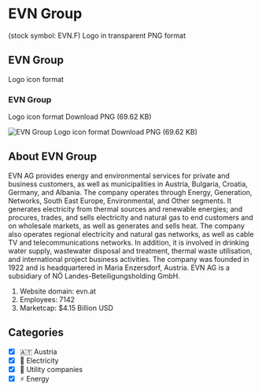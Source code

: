 # EVN Group
 (stock symbol: EVN.F) Logo in transparent PNG format

## EVN Group
 Logo icon format

### EVN Group
 Logo icon format Download PNG (69.62 KB)

![EVN Group
 Logo icon format Download PNG (69.62 KB)](/img/orig/EVN.F-79597380.png)

## About EVN Group


EVN AG provides energy and environmental services for private and business customers, as well as municipalities in Austria, Bulgaria, Croatia, Germany, and Albania. The company operates through Energy, Generation, Networks, South East Europe, Environmental, and Other segments. It generates electricity from thermal sources and renewable energies; and procures, trades, and sells electricity and natural gas to end customers and on wholesale markets, as well as generates and sells heat. The company also operates regional electricity and natural gas networks, as well as cable TV and telecommunications networks. In addition, it is involved in drinking water supply, wastewater disposal and treatment, thermal waste utilisation, and international project business activities. The company was founded in 1922 and is headquartered in Maria Enzersdorf, Austria. EVN AG is a subsidiary of NÖ Landes-Beteiligungsholding GmbH.

1. Website domain: evn.at
2. Employees: 7142
3. Marketcap: $4.15 Billion USD


## Categories
- [x] 🇦🇹 Austria
- [x] 🔋 Electricity
- [x] 🚰 Utility companies
- [x] ⚡ Energy
